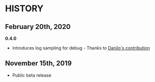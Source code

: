 # HISTORY 

## February 20th, 2020

**0.4.0**

* Introduces log sampling for debug - Thanks to [Danilo's contribution](https://github.com/awslabs/aws-lambda-powertools/pull/7)

## November 15th, 2019 

* Public beta release
